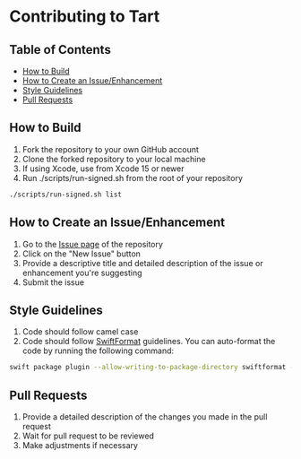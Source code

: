# Contributing to Tart

Table of Contents
-----------------

- [How to Build](#how-to-build)
- [How to Create an Issue/Enhancement](#how-to-create-an-issueenhancement)
- [Style Guidelines](#style-guidelines)
- [Pull Requests](#Pull-Requests)

## How to Build

1. Fork the repository to your own GitHub account
2. Clone the forked repository to your local machine
3. If using Xcode, use from Xcode 15 or newer
4. Run ./scripts/run-signed.sh from the root of your repository

```bash
./scripts/run-signed.sh list
```
## How to Create an Issue/Enhancement

1. Go to the [Issue page](https://github.com/cirruslabs/tart/issues) of the repository
2. Click on the "New Issue" button
3. Provide a descriptive title and detailed description of the issue or enhancement you're suggesting
4. Submit the issue

## Style Guidelines

1. Code should follow camel case
2. Code should follow [SwiftFormat](https://github.com/nicklockwood/SwiftFormat#swift-package-manager-plugin) guidelines. You can auto-format the code by running the following command:

```bash
swift package plugin --allow-writing-to-package-directory swiftformat --cache ignore .
```

## Pull Requests

1. Provide a detailed description of the changes you made in the pull request
2. Wait for pull request to be reviewed 
3. Make adjustments if necessary
